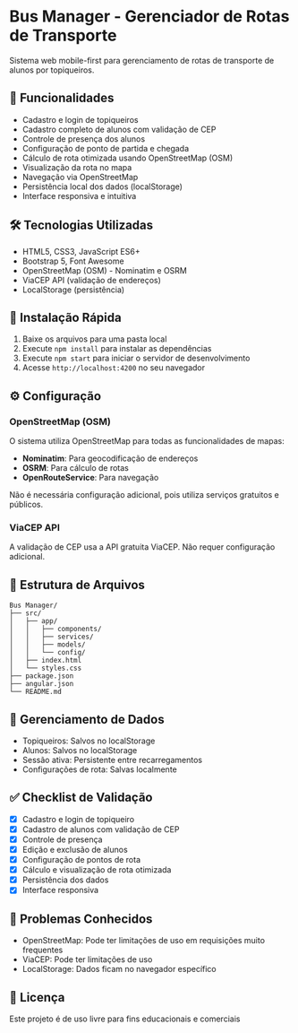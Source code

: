# Bus Manager - Gerenciador de Rotas de Transporte

Sistema web mobile-first para gerenciamento de rotas de transporte de alunos por topiqueiros.

## 🚌 Funcionalidades

- Cadastro e login de topiqueiros
- Cadastro completo de alunos com validação de CEP
- Controle de presença dos alunos
- Configuração de ponto de partida e chegada
- Cálculo de rota otimizada usando OpenStreetMap (OSM)
- Visualização da rota no mapa
- Navegação via OpenStreetMap
- Persistência local dos dados (localStorage)
- Interface responsiva e intuitiva

## 🛠️ Tecnologias Utilizadas

- HTML5, CSS3, JavaScript ES6+
- Bootstrap 5, Font Awesome
- OpenStreetMap (OSM) - Nominatim e OSRM
- ViaCEP API (validação de endereços)
- LocalStorage (persistência)

## 🚀 Instalação Rápida

1. Baixe os arquivos para uma pasta local
2. Execute `npm install` para instalar as dependências
3. Execute `npm start` para iniciar o servidor de desenvolvimento
4. Acesse `http://localhost:4200` no seu navegador

## ⚙️ Configuração

### OpenStreetMap (OSM)

O sistema utiliza OpenStreetMap para todas as funcionalidades de mapas:
- **Nominatim**: Para geocodificação de endereços
- **OSRM**: Para cálculo de rotas
- **OpenRouteService**: Para navegação

Não é necessária configuração adicional, pois utiliza serviços gratuitos e públicos.

### ViaCEP API

A validação de CEP usa a API gratuita ViaCEP. Não requer configuração adicional.

## 📁 Estrutura de Arquivos

```
Bus Manager/
├── src/
│   ├── app/
│   │   ├── components/
│   │   ├── services/
│   │   ├── models/
│   │   └── config/
│   ├── index.html
│   └── styles.css
├── package.json
├── angular.json
└── README.md
```

## 💾 Gerenciamento de Dados

- Topiqueiros: Salvos no localStorage
- Alunos: Salvos no localStorage
- Sessão ativa: Persistente entre recarregamentos
- Configurações de rota: Salvas localmente

## ✅ Checklist de Validação

- [x] Cadastro e login de topiqueiro
- [x] Cadastro de alunos com validação de CEP
- [x] Controle de presença
- [x] Edição e exclusão de alunos
- [x] Configuração de pontos de rota
- [x] Cálculo e visualização de rota otimizada
- [x] Persistência dos dados
- [x] Interface responsiva

## 🚨 Problemas Conhecidos

- OpenStreetMap: Pode ter limitações de uso em requisições muito frequentes
- ViaCEP: Pode ter limitações de uso
- LocalStorage: Dados ficam no navegador específico

## 📄 Licença

Este projeto é de uso livre para fins educacionais e comerciais